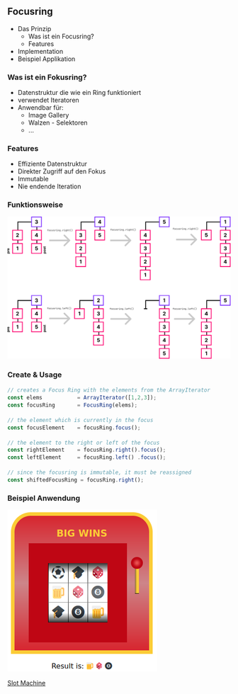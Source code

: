 ## Focusring
- Das Prinzip
  - Was ist ein Focusring?
  - Features
- Implementation
- Beispiel Applikation



### Was ist ein Fokusring?
- Datenstruktur die wie ein Ring funktioniert
- verwendet Iteratoren
- Anwendbar für:
  - Image Gallery
  - Walzen - Selektoren
  - ...



### Features
- Effiziente Datenstruktur
- Direkter Zugriff auf den Fokus
- Immutable
- Nie endende Iteration



### Funktionsweise
![Focusring](assets/Focusring%20demo.png)



### Create & Usage
```js [1-3|5-6|8-10|12-13]
// creates a Focus Ring with the elements from the ArrayIterator
const elems           = ArrayIterator([1,2,3]);
const focusRing       = FocusRing(elems);
  
// the element which is currently in the focus
const focusElement    = focusRing.focus();

// the element to the right or left of the focus
const rightElement    = focusRing.right().focus();
const leftElement     = focusRing.left() .focus();
  
// since the focusring is immutable, it must be reassigned
const shiftedFocusRing = focusRing.right();
```



### Beispiel Anwendung
![SlotMachine](assets/slot-machine.png)

[Slot Machine](https://wildwyss.github.io/ip5-overview/contrib/p5_wild_wyss/src/focusring/example/SlotMachine.html)